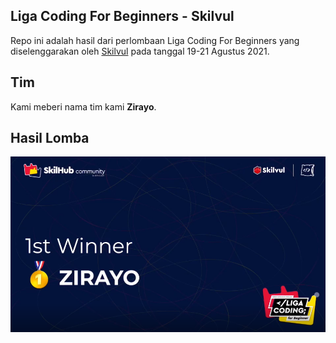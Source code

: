 ## Liga Coding For Beginners - Skilvul

Repo ini adalah hasil dari perlombaan Liga Coding For Beginners yang diselenggarakan oleh <a href="https://skilvul.com/">Skilvul</a> pada tanggal 19-21 Agustus 2021.
## Tim
Kami meberi nama tim kami **Zirayo**.

## Hasil Lomba
<img src="assets/images/winner.png">

